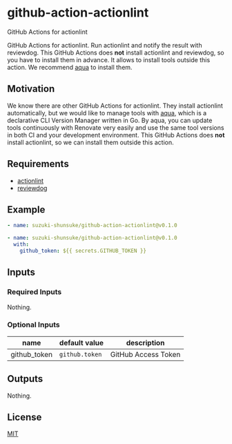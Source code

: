 # github-action-actionlint

GitHub Actions for actionlint

GitHub Actions for actionlint.
Run actionlint and notify the result with reviewdog.
This GitHub Actions does **not** install actionlint and reviewdog, so you have to install them in advance.
It allows to install tools outside this action.
We recommend [aqua](https://aquaproj.github.io/) to install them.

## Motivation

We know there are other GitHub Actions for actionlint.
They install actionlint automatically, but we would like to manage tools with [aqua](https://aquaproj.github.io/), which is a declarative CLI Version Manager written in Go.
By aqua, you can update tools continuously with Renovate very easily and use the same tool versions in both CI and your development environment.
This GitHub Actions does **not** install actionlint, so we can install them outside this action.

## Requirements

* [actionlint](https://github.com/rhysd/actionlint)
* [reviewdog](https://github.com/reviewdog/reviewdog)

## Example

```yaml
- name: suzuki-shunsuke/github-action-actionlint@v0.1.0
```

```yaml
- name: suzuki-shunsuke/github-action-actionlint@v0.1.0
  with:
    github_token: ${{ secrets.GITHUB_TOKEN }}
```

## Inputs

### Required Inputs

Nothing.

### Optional Inputs

name | default value | description
--- | --- | ---
github_token | `github.token` | GitHub Access Token

## Outputs

Nothing.

## License

[MIT](LICENSE)
